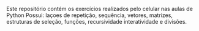 Este repositório contém os exercícios realizados pelo celular nas aulas de Python
Possui: laçoes de repetição, sequência, vetores, matrizes, estruturas de seleção, funções, recursividade interatividade e divisões.
